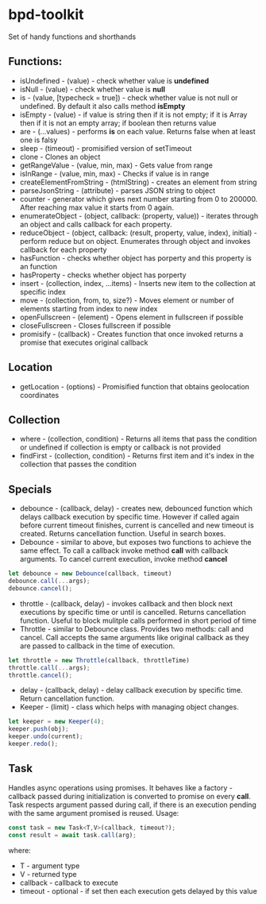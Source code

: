 # bpd-toolkit
Set of handy functions and shorthands

## Functions:
* isUndefined - (value) - check whether value is **undefined**
* isNull - (value) - check whether value is **null**
* is - (value, [typecheck = true]) - check whether value is not null or undefined. By default it also calls method **isEmpty**
* isEmpty - (value) -  if value is string then if it is not empty; if it is Array then if it is not an empty array; if boolean then returns value
* are - (...values) - performs **is** on each value. Returns false when at least one is falsy
* sleep - (timeout) - promisified version of setTimeout
* clone - Clones an object
* getRangeValue - (value, min, max) - Gets value from range
* isInRange - (value, min, max) - Checks if value is in range
* createElementFromString - (htmlString) - creates an element from string
* parseJsonString - (attribute) - parses JSON string to object
* counter - generator which gives next number starting from 0 to 200000. After reaching max value it starts from 0 again.
* enumerateObject - (object, callback: (property, value)) - iterates through an object and calls callback for each property.
* reduceObject - (object, callback: (result, property, value, index), initial) - perform reduce but on object. Enumerates through object and invokes callback for each property
* hasFunction - checks whether object has porperty and this property is an function
* hasProperty - checks whether object has porperty
* insert - (collection, index, ...items) - Inserts new item to the collection at specific index
* move - (collection, from, to, size?) -  Moves element or number of elements starting from index to new index
* openFullscreen - (element) - Opens element in fullscreen if possible 
* closeFullscreen - Closes fullscreen if possible
* promisify - (callback) - Creates function that once invoked returns a promise that executes original callback

## Location
* getLocation - (options) - Promisified function that obtains geolocation coordinates

## Collection
* where - (collection, condition) - Returns all items that pass the condition or undefined if collection is empty or callback is not provided
* findFirst - (collection, condition) - Returns first item and it's index in the collection that passes the condition 

## Specials
* debounce - (callback, delay) - creates new, debounced function which delays callback execution by specific time. However if called again before current timeout finishes, current is cancelled and new timeout is created. Returns cancellation function. Useful in search boxes.
* Debounce - similar to above, but exposes two functions to achieve the same effect. To call a callback invoke method **call** with callback arguments. To cancel current execution, invoke method **cancel**
```javascript
let debounce = new Debounce(callback, timeout)
debounce.call(...args);
debounce.cancel();
```
* throttle - (callback, delay) - invokes callback and then block next executions by specific time or until is cancelled. Returns cancellation function. Useful to block mulitple calls performed in short period of time
* Throttle - similar to Debounce class. Provides two methods: call and cancel. Call accepts the same arguments like original callback as they are passed to callback in the time of execution.
```javascript
let throttle = new Throttle(callback, throttleTime)
throttle.call(...args);
throttle.cancel();
```
* delay - (callback, delay) - delay callback execution by specific time. Return cancellation function.
* Keeper - (limit) - class which helps with managing object changes. 
```javascript
let keeper = new Keeper(4);
keeper.push(obj);
keeper.undo(current);
keeper.redo();
```
## Task
Handles async operations using promises. It behaves like a factory - callback passed during initialization is converted to promise on every **call**. Task respects argument passed during call, if there is an execution pending with the same argument promised is reused.
Usage:
```javascript
const task = new Task<T,V>(callback, timeout?);
const result = await task.call(arg);
```
where:
* T - argument type
* V - returned type
* callback - callback to execute
* timeout - optional - if set then each execution gets delayed by this value